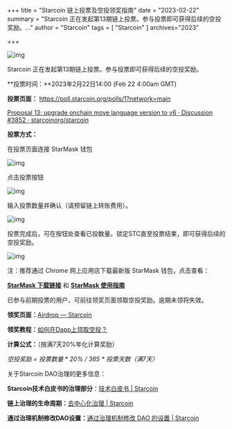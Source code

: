 +++
title = "Starcoin 链上投票及空投领奖指南"
date = "2023-02-22"
summary = "Starcoin 正在发起第13期链上投票。参与投票即可获得后续的空投奖励。..."
author = "Starcoin"
tags = [
    "Starcoin"
]
archives="2023"

+++

![img](https://miro.medium.com/max/1400/1*R8KnxJHQYXh8e7r76Tr-IA.png)

Starcoin 正在发起第13期链上投票。参与投票即可获得后续的空投奖励。

**投票时间：**2023年2月22日14:00 (Feb 22 4:00am GMT)

**投票页面：**
https://poll.starcoin.org/polls/1?network=main

[Proposal 13: upgrade onchain move language version to v6 · Discussion #3852 · starcoinorg/starcoin](https://github.com/starcoinorg/starcoin/discussions/3852#discussioncomment-5059485)

**投票方式：**

在投票页面连接 StarMask 钱包

![img](https://miro.medium.com/max/1400/1*TZZm6ok8465M1G6pcsG2wg.png)

点击投票按钮

![img](https://miro.medium.com/max/1400/1*BzTVt14LDBKOQPu3I5vMNQ.png)

输入投票数量并确认（请预留链上转账费用）。

![img](https://miro.medium.com/max/1400/1*YYugR0-9EywF_tyN5GFFBA.png)

投票完成后，可在按钮处查看已投数量。锁定STC直至投票结束，即可获得后续的空投奖励。

![img](https://miro.medium.com/max/1400/1*BgGNQRec4nYra3gspoRctA.png)

注：推荐通过 Chrome 网上应用店下载最新版 StarMask 钱包，点击查看：

[**StarMask 下载链接**](https://chrome.google.com/webstore/detail/starmask/mfhbebgoclkghebffdldpobeajmbecfk/related?hl=zh-CN) 和 [**StarMask 使用指南**](https://www.youtube.com/watch?v=vNPuM7A714c)

已参与前期投票的用户，可前往领奖页面领取空投奖励。逾期未领将失效。

**领奖页面：**[Airdrop — Starcoin](https://airdrop.starcoin.org/)

**领奖教程：**[如何在Dapp上领取空投？](https://b.xiumi.us/board/v5/5dGxs/308620481)

**计算公式：**（按满7天20%年化计算奖励）

*空投奖励 = 投票数量 \* 20% / 365 \* 投票天数（满7天）*

关于Starcoin DAO治理的更多信息：

**Starcoin技术白皮书的治理部分**：[技术白皮书 | Starcoin](https://starcoin.org/zh/overview/technology_whitepaper/)

**链上治理的生命周期：**[去中心化治理 | Starcoin](https://starcoin.org/zh/developer/key_concepts/dao_governance/)

**通过治理机制修改DAO设置：**[通过治理机制修改 DAO 的设置 | Starcoin](https://starcoin.org/zh/developer/cli/modify_dao_config/)